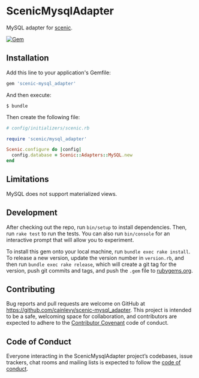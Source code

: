 # ScenicMysqlAdapter

MySQL adapter for [scenic](https://github.com/thoughtbot/scenic).

[![Gem](https://img.shields.io/gem/v/scenic-mysql_adapter.svg)](https://rubygems.org/gems/scenic-mysql_adapter)

## Installation

Add this line to your application's Gemfile:

```ruby
gem 'scenic-mysql_adapter'
```

And then execute:

    $ bundle

Then create the following file:

```ruby
# config/initializers/scenic.rb

require 'scenic/mysql_adapter'

Scenic.configure do |config|
  config.database = Scenic::Adapters::MySQL.new
end
```

## Limitations

MySQL does not support materialized views.

## Development

After checking out the repo, run `bin/setup` to install dependencies. Then, run `rake test` to run the tests. You can also run `bin/console` for an interactive prompt that will allow you to experiment.

To install this gem onto your local machine, run `bundle exec rake install`. To release a new version, update the version number in `version.rb`, and then run `bundle exec rake release`, which will create a git tag for the version, push git commits and tags, and push the `.gem` file to [rubygems.org](https://rubygems.org).

## Contributing

Bug reports and pull requests are welcome on GitHub at https://github.com/cainlevy/scenic-mysql_adapter. This project is intended to be a safe, welcoming space for collaboration, and contributors are expected to adhere to the [Contributor Covenant](http://contributor-covenant.org) code of conduct.

## Code of Conduct

Everyone interacting in the ScenicMysqlAdapter project’s codebases, issue trackers, chat rooms and mailing lists is expected to follow the [code of conduct](https://github.com/cainlevy/scenic-mysql_adapter/blob/master/CODE_OF_CONDUCT.md).
